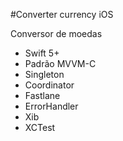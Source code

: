 #Converter currency iOS

Conversor de moedas

- Swift 5+
- Padrão MVVM-C
- Singleton
- Coordinator
- Fastlane
- ErrorHandler
- Xib
- XCTest